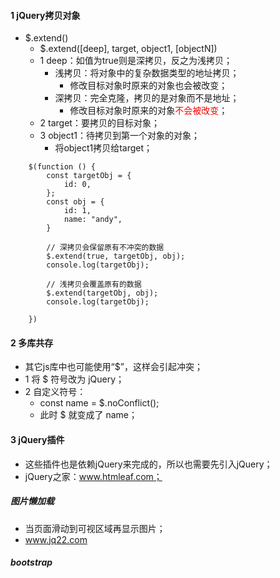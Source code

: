 <!--
 * @Descripttion: 
 * @version: 
 * @Author: 唐帆
 * @Date: 2020-04-07 12:51:22
 * @LastEditors: 唐帆
 * @LastEditTime: 2020-04-07 14:11:59
 -->

#### 1 jQuery拷贝对象
- $.extend()
    - $.extend([deep], target, object1, [objectN])
    - 1 deep：如值为true则是深拷贝，反之为浅拷贝；
        - 浅拷贝：将对象中的复杂数据类型的地址拷贝；
            - 修改目标对象时原来的对象也会被改变；
        - 深拷贝：完全克隆，拷贝的是对象而不是地址；
            - 修改目标对象时原来的对象<font color=red>不会被改变</font>；
    - 2 target：要拷贝的目标对象；
    - 3 object1：待拷贝到第一个对象的对象；
        - 将object1拷贝给target；
```
    $(function () {
        const targetObj = {
            id: 0,
        };
        const obj = {
            id: 1,
            name: "andy",
        }

        // 深拷贝会保留原有不冲突的数据
        $.extend(true, targetObj, obj);
        console.log(targetObj);

        // 浅拷贝会覆盖原有的数据
        $.extend(targetObj, obj);
        console.log(targetObj);

    })
```

#### 2 多库共存
- 其它js库中也可能使用“$”，这样会引起冲突；
- 1 将 $ 符号改为 jQuery；
- 2 自定义符号：
    - const name = $.noConflict();
    - 此时 $ 就变成了 name；

#### 3 jQuery插件
- 这些插件也是依赖jQuery来完成的，所以也需要先引入jQuery；
- jQuery之家：www.htmleaf.com；
>
##### 图片懒加载
- 当页面滑动到可视区域再显示图片；
- www.jq22.com

##### bootstrap 
